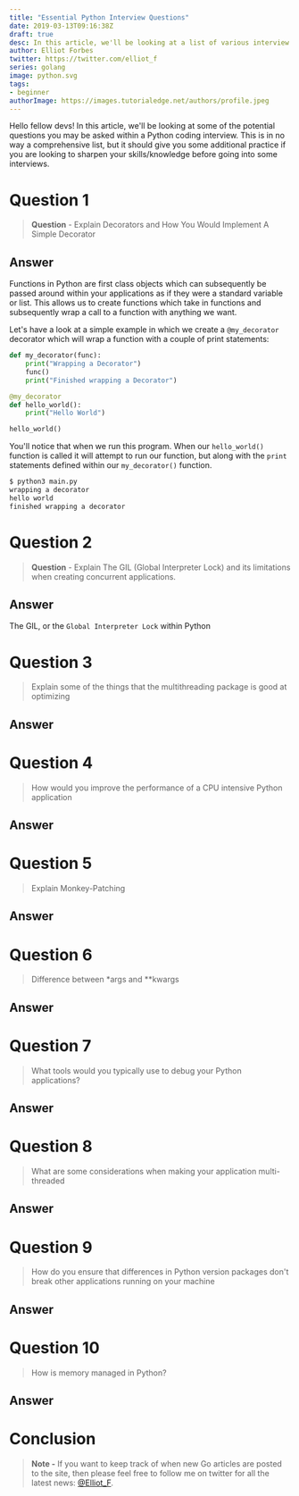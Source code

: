 ```yaml
---
title: "Essential Python Interview Questions"
date: 2019-03-13T09:16:38Z
draft: true
desc: In this article, we'll be looking at a list of various interview questions that you may be asked within your Python interviews.
author: Elliot Forbes
twitter: https://twitter.com/elliot_f
series: golang
image: python.svg
tags:
- beginner
authorImage: https://images.tutorialedge.net/authors/profile.jpeg
---
```


Hello fellow devs! In this article, we'll be looking at some of the potential questions you may
be asked within a Python coding interview. This is in no way a comprehensive list, but it should
give you some additional practice if you are looking to sharpen your skills/knowledge before 
going into some interviews.

# Question 1

> **Question** - Explain Decorators and How You Would Implement A Simple Decorator

## Answer

Functions in Python are first class objects which can subsequently be passed around within your applications 
as if they were a standard variable or list. This allows us to create functions which take in functions and 
subsequently wrap a call to a function with anything we want.

Let's have a look at a simple example in which we create a `@my_decorator` decorator which will wrap a function
with a couple of print statements:

```py
def my_decorator(func):
    print("Wrapping a Decorator")
    func()
    print("Finished wrapping a Decorator")

@my_decorator
def hello_world():
    print("Hello World")

hello_world()
```

You'll notice that when we run this program. When our `hello_world()` function is called
it will attempt to run our function, but along with the `print` statements defined within
our `my_decorator()` function.

```s
$ python3 main.py
wrapping a decorator
hello world
finished wrapping a decorator
```

# Question 2

> **Question** - Explain The GIL (Global Interpreter Lock) and its limitations when creating concurrent applications.

## Answer

The GIL, or the `Global Interpreter Lock` within Python

# Question 3

> Explain some of the things that the multithreading package is good at optimizing

## Answer

# Question 4

> How would you improve the performance of a CPU intensive Python application

## Answer

# Question 5

> Explain Monkey-Patching

## Answer

# Question 6

> Difference between *args and **kwargs

## Answer

# Question 7

> What tools would you typically use to debug your Python applications?

## Answer

# Question 8

> What are some considerations when making your application multi-threaded

## Answer

# Question 9

> How do you ensure that differences in Python version packages don't break other applications running on your machine

## Answer

# Question 10

> How is memory managed in Python?

## Answer


# Conclusion

> **Note -** If you want to keep track of when new Go articles are posted to the
> site, then please feel free to follow me on twitter for all the latest news:
> [@Elliot_F](https://twitter.com/elliot_f).
